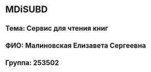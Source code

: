# MDiSUBD
Тема: Сервис для чтения книг
---
ФИО: Малиновская Елизавета Сергеевна
---
Группа: 253502
---